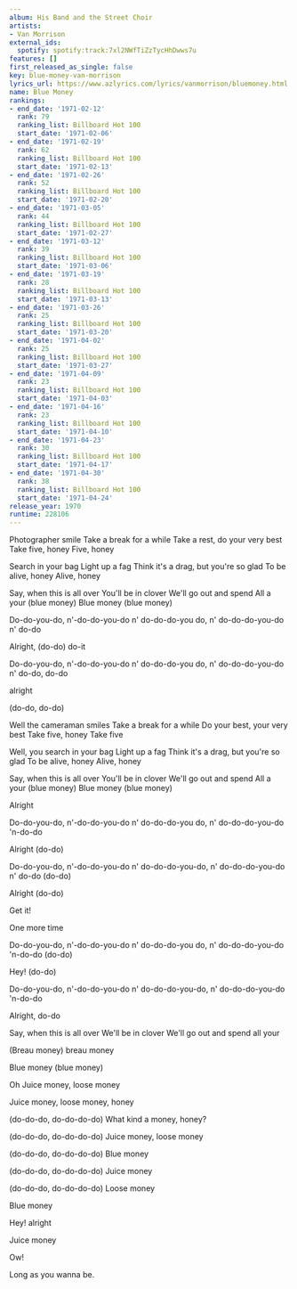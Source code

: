 ```yaml
---
album: His Band and the Street Choir
artists:
- Van Morrison
external_ids:
  spotify: spotify:track:7xl2NWfTiZzTycHhDwws7u
features: []
first_released_as_single: false
key: blue-money-van-morrison
lyrics_url: https://www.azlyrics.com/lyrics/vanmorrison/bluemoney.html
name: Blue Money
rankings:
- end_date: '1971-02-12'
  rank: 79
  ranking_list: Billboard Hot 100
  start_date: '1971-02-06'
- end_date: '1971-02-19'
  rank: 62
  ranking_list: Billboard Hot 100
  start_date: '1971-02-13'
- end_date: '1971-02-26'
  rank: 52
  ranking_list: Billboard Hot 100
  start_date: '1971-02-20'
- end_date: '1971-03-05'
  rank: 44
  ranking_list: Billboard Hot 100
  start_date: '1971-02-27'
- end_date: '1971-03-12'
  rank: 39
  ranking_list: Billboard Hot 100
  start_date: '1971-03-06'
- end_date: '1971-03-19'
  rank: 28
  ranking_list: Billboard Hot 100
  start_date: '1971-03-13'
- end_date: '1971-03-26'
  rank: 25
  ranking_list: Billboard Hot 100
  start_date: '1971-03-20'
- end_date: '1971-04-02'
  rank: 25
  ranking_list: Billboard Hot 100
  start_date: '1971-03-27'
- end_date: '1971-04-09'
  rank: 23
  ranking_list: Billboard Hot 100
  start_date: '1971-04-03'
- end_date: '1971-04-16'
  rank: 23
  ranking_list: Billboard Hot 100
  start_date: '1971-04-10'
- end_date: '1971-04-23'
  rank: 30
  ranking_list: Billboard Hot 100
  start_date: '1971-04-17'
- end_date: '1971-04-30'
  rank: 38
  ranking_list: Billboard Hot 100
  start_date: '1971-04-24'
release_year: 1970
runtime: 228106
---
```

Photographer smile
Take a break for a while
Take a rest, do your very best
Take five, honey
Five, honey

Search in your bag
Light up a fag
Think it's a drag, but you're so glad
To be alive, honey
Alive, honey

Say, when this is all over
You'll be in clover
We'll go out and spend
All a your (blue money)
Blue money (blue money)

Do-do-you-do, n'-do-do-you-do
n' do-do-do-you do, n' do-do-do-you-do
n' do-do

Alright, (do-do) do-it

Do-do-you-do, n'-do-do-you-do
n' do-do-do-you do, n' do-do-do-you-do
n' do-do, do-do



alright

(do-do, do-do)

Well the cameraman smiles
Take a break for a while
Do your best, your very best
Take five, honey
Take five

Well, you search in your bag
Light up a fag
Think it's a drag, but you're so glad
To be alive, honey
Alive, honey

Say, when this is all over
You'll be in clover
We'll go out and spend
All a your (blue money)
Blue money (blue money)

Alright

Do-do-you-do, n'-do-do-you-do
n' do-do-do-you do, n' do-do-do-you-do
'n-do-do

Alright (do-do)

Do-do-you-do, n'-do-do-you-do
n' do-do-do-you-do, n' do-do-do-you-do
n' do-do (do-do)

Alright (do-do)

Get it!



One more time

Do-do-you-do, n'-do-do-you-do
n' do-do-do-you do, n' do-do-do-you-do
'n-do-do (do-do)

Hey! (do-do)

Do-do-you-do, n'-do-do-you-do
n' do-do-do-you-do, n' do-do-do-you-do
'n-do-do

Alright, do-do

Say, when this is all over
We'll be in clover
We'll go out and spend all your

(Breau money) breau money

Blue money (blue money)

Oh
Juice money, loose money

Juice money, loose money, honey

(do-do-do, do-do-do-do)
What kind a money, honey?

(do-do-do, do-do-do-do)
Juice money, loose money

(do-do-do, do-do-do-do)
Blue money

(do-do-do, do-do-do-do)
Juice money

(do-do-do, do-do-do-do)
Loose money

Blue money

Hey! alright


Juice money

Ow!

Long as you wanna be.
